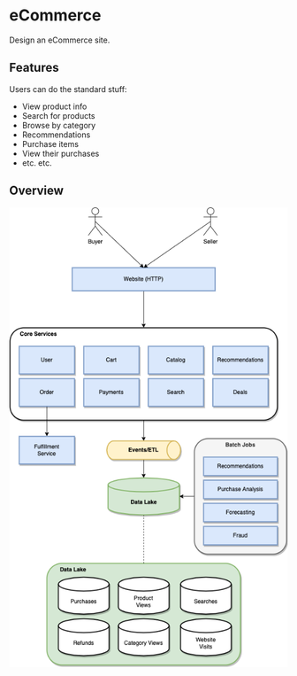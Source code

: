 # eCommerce

Design an eCommerce site.

## Features

Users can do the standard stuff:

* View product info
* Search for products
* Browse by category
* Recommendations
* Purchase items
* View their purchases
* etc. etc.

## Overview

![ecommerce](diagrams/ecommerce.png)

